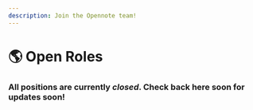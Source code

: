 ```yaml
---
description: Join the Opennote team!
---
```


# 🌎 Open Roles

### All positions are currently _closed_. Check back here soon for updates soon!
